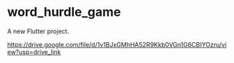 # word_hurdle_game

A new Flutter project.

https://drive.google.com/file/d/1v1BJxGMhHA52R9Kkb0VGn1G6CBIYOzru/view?usp=drive_link
